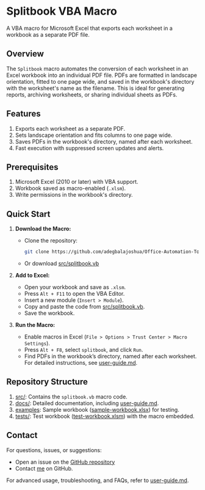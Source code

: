 # Splitbook VBA Macro

A VBA macro for Microsoft Excel that exports each worksheet in a workbook as a separate PDF file.

## Overview
The `Splitbook` macro automates the conversion of each worksheet in an Excel workbook into an individual PDF file. PDFs are formatted in landscape orientation, fitted to one page wide, and saved in the workbook's directory with the worksheet's name as the filename. This is ideal for generating reports, archiving worksheets, or sharing individual sheets as PDFs.

## Features
1. Exports each worksheet as a separate PDF.
2. Sets landscape orientation and fits columns to one page wide.
3. Saves PDFs in the workbook's directory, named after each worksheet.
4. Fast execution with suppressed screen updates and alerts.

## Prerequisites
1. Microsoft Excel (2010 or later) with VBA support.
2. Workbook saved as macro-enabled (`.xlsm`).
3. Write permissions in the workbook's directory.

## Quick Start
1. **Download the Macro:**
   - Clone the repository:
     
     ```bash
     git clone https://github.com/adegbalajoshua/Office-Automation-Tools/Splitbook-VBA-Macro.git
     ```
   - Or download [src/splitbook.vb](src/splitbook.vb)  
2. **Add to Excel:**
   - Open your workbook and save as `.xlsm`.
   - Press `Alt + F11` to open the VBA Editor.
   - Insert a new module (`Insert > Module`).
   - Copy and paste the code from [src/splitbook.vb](src/splitbook.vb).
   - Save the workbook.
     
4. **Run the Macro:**
   - Enable macros in Excel (`File > Options > Trust Center > Macro Settings`).
   - Press `Alt + F8`, select `splitbook`, and click `Run`.
   - Find PDFs in the workbook’s directory, named after each worksheet.  
For detailed instructions, see [user-guide.md](docs/user-guide.md).

## Repository Structure
1. [src/](src/): Contains the `splitbook.vb` macro code.
2. [docs/](docs/): Detailed documentation, including [user-guide.md](docs/user-guide.md).
3. [examples](examples/): Sample workbook ([sample-workbook.xlsx](examples/sample-workbook.xlsx)) for testing.
4. [tests/](tests/): Test workbook ([test-workbook.xlsm](tests/test-workbook.xlsm)) with the macro embedded.

## Contact
For questions, issues, or suggestions:
- Open an issue on the [GitHub repository](https://github.com/adegbalajoshua/Office-Automation-Toolkit/Splitbook-VBA-Macro.git)
- Contact [me](https://www.github.com/adegbalajoshua) on GitHub.

For advanced usage, troubleshooting, and FAQs, refer to [user-guide.md](docs/user-guide.md).











